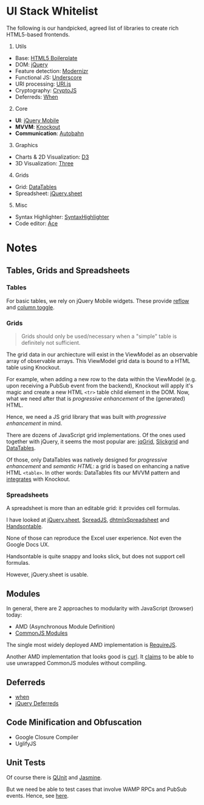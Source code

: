 # UI Stack Whitelist

The following is our handpicked, agreed list of libraries to create rich HTML5-based frontends.

1. Utils
 * Base: [HTML5 Boilerplate](http://html5boilerplate.com/)
 * DOM: [jQuery](http://jquery.com/)
 * Feature detection: [Modernizr](http://modernizr.com/)
 * Functional JS: [Underscore](http://underscorejs.org/)
 * URI processing: [URI.js](http://medialize.github.io/URI.js/)
 * Cryptography: [CryptoJS](http://code.google.com/p/crypto-js/)
 * Deferreds: [When](https://github.com/cujojs/when)
2. Core
 * **UI**: [jQuery Mobile](http://jquerymobile.com/)
 * **MVVM**: [Knockout](http://knockoutjs.com/)
 * **Communication**: [Autobahn](http://autobahn.ws/js)
3. Graphics 
 * Charts & 2D Visualization: [D3](http://d3js.org/)
 * 3D Visualization: [Three](http://threejs.org/)
4. Grids
 * Grid: [DataTables](https://datatables.net/)
 * Spreadsheet: [jQuery.sheet](http://visop-dev.com/Project+jQuery.sheet)
5. Misc
 * Syntax Highlighter: [SyntaxHighlighter](http://alexgorbatchev.com/SyntaxHighlighter/)
 * Code editor: [Ace](http://ace.c9.io/)


# Notes

## Tables, Grids and Spreadsheets

### Tables

For basic tables, we rely on jQuery Mobile widgets. These provide [reflow](http://view.jquerymobile.com/1.3.2/dist/demos/widgets/table-reflow/) and [column toggle](http://view.jquerymobile.com/1.3.2/dist/demos/widgets/table-column-toggle/).

### Grids

> Grids should only be used/necessary when a "simple" table is definitely not sufficient.

The grid data in our archiecture will exist in the ViewModel as an observable array of observable arrays. This ViewModel grid data is bound to a HTML table using Knockout.

For example, when adding a new row to the data within the ViewModel (e.g. upon receiving a PubSub event from the backend), Knockout will apply it's magic and create a new HTML `<tr>` table child element in the DOM. Now, what we need after that is *progressive enhancement* of the (generated) HTML.

Hence, we need a JS grid library that was built with *progressive enhancement* in mind.

There are dozens of JavaScript grid implementations. Of the ones used together with jQuery, it seems the most popular are: [jqGrid](http://jqgrid.com/), [Slickgrid](https://github.com/mleibman/SlickGrid) and [DataTables](https://datatables.net/).

Of those, only DataTables was natively designed for *progressive enhancement* and *semantic HTML*: a grid is based on enhancing a native HTML `<table>`. In other words: DataTables fits our MVVM pattern and [integrates](http://chadmullins.com/javascript/knockout-js-series-part-2-binding-knockout-js-to-a-datatables-grid/) with Knockout.

### Spreadsheets

A spreadsheet is more than an editable grid: it provides cell formulas.

I have looked at [jQuery.sheet](http://visop-dev.com/Project+jQuery.sheet), [SpreadJS](http://wijmo.com/widgets/wijmo-enterprise/spreadjs/), [dhtmlxSpreadsheet](http://www.dhtmlx.com/docs/products/dhtmlxSpreadsheet/) and [Handsontable](http://handsontable.com/demo/understanding_reference.html).

None of those can reproduce the Excel user experience. Not even the Google Docs UX.

Handsontable is quite snappy and looks slick, but does not support cell formulas.

However, jQuery.sheet is usable.

## Modules

In general, there are 2 approaches to modularity with JavaScript (browser) today:

 * AMD (Asynchronous Module Definition)
 * [CommonJS Modules](http://wiki.commonjs.org/wiki/Modules)

The single most widely deployed AMD implementation is [RequireJS]([RequireJS](http://requirejs.org/)).

Another AMD implementation that looks good is [curl](https://github.com/cujojs/curl). It [claims](https://github.com/cujojs/curl/wiki/Using-curl.js-with-CommonJS-Modules) to be able to use unwrapped CommonJS modules without compiling.


## Deferreds

 * [when](https://github.com/cujojs/when)
 * [jQuery Deferreds](http://api.jquery.com/jQuery.Deferred/)


## Code Minification and Obfuscation

 * Google Closure Compiler
 * UglifyJS


## Unit Tests

Of course there is [QUnit](http://qunitjs.com/) and [Jasmine](http://pivotal.github.io/jasmine/).

But we need be able to test cases that involve WAMP RPCs and PubSub events. Hence, see [here](http://stackoverflow.com/questions/18406594/js-test-framework-that-works-with-deferreds-promises).
